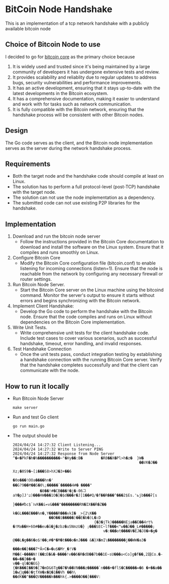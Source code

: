 # BitCoin Node Handshake

This is an implementation of a tcp network handshake with a publicly available bitcoin node

## Choice of Bitcoin Node to use
I decided to go for [bitcoin core](https://github.com/bitcoin/bitcoin) as the primary choice because

1. It is widely used and trusted since it's being maintained by a large community of developers it has undergone extensive tests and review.
2. It provides scalability and reliablity due to regular updates to address bugs, security vulnerabilities and performance improvements.
3. It has an active development, ensuring that it stays up-to-date with the latest developments in the Bitcoin ecosystem.
4. It has a comprehensive documentation, making it easier to understand and work with for tasks such as network communication.
5. It is fully compatible with the Bitcoin network, ensuring that the handshake process will be consistent with other Bitcoin nodes.

## Design
The Go code serves as the client, and the Bitcoin node implementation serves as the server during the network handshake process.

## Requirements
- Both the target node and the handshake code should compile at least on Linux.
- The solution has to perform a full protocol-level (post-TCP) handshake with the target node.
- The solution can not use the node implementation as a dependency.
- The submitted code can not use existing P2P libraries for the handshake.

## Implementation

1. Download and run the bitcoin node server
    - Follow the instructions provided in the Bitcoin Core documentation to download and install the software on the Linux system. Ensure that it compiles and runs smoothly on Linux.
2. Configure Bitcoin Core
    - Modify the Bitcoin Core configuration file (bitcoin.conf) to enable listening for incoming connections (listen=1). Ensure that the node is reachable from the network by configuring any necessary firewall or router settings.
3. Run Bitcoin Node Server.
    - Start the Bitcoin Core server on the Linux machine using the bitcoind command. Monitor the server's output to ensure it starts without errors and begins synchronizing with the Bitcoin network.
4. Implement Client Handshake:
    - Develop the Go code to perform the handshake with the Bitcoin node. Ensure that the code compiles and runs on Linux without dependencies on the Bitcoin Core implementation.
5. Write Unit Tests.
    - Write comprehensive unit tests for the client handshake code. Include test cases to cover various scenarios, such as successful handshake, timeout, error handling, and invalid responses.
6. Test Handshake Connection
    - Once the unit tests pass, conduct integration testing by establishing a handshake connection with the running Bitcoin Core server. Verify that the handshake completes successfully and that the client can communicate with the node.

## How to run it locally
- Run Bitcoin Node Server
    ```
    make server
    ```
- Run and test Go client
    ```
    go run main.go
    ```

- The output should be
    ```
    2024/04/24 14:27:32 Client Listening...
    2024/04/24 14:27:32 Write to Server PING
    2024/04/24 14:27:32 Response from Node Server
    ^�<�PkF�һ�%����������~"�Hy��:B�        �R8��X�Pl>h�z�  }W�
                                                            ��VK�J��
                                                                    Xz;�0S9�~[i���S8>hXJ�3+��6

    �0o���˥OOa����hn�'
    �ּ�G?9��ꠝ��S�0\;�����`�����4#� ����"
                �8��!#�CB���!�j�-06그aY�p]J'ע)���HW���1O�]�$d���r�J]1��#Q/�f��R���^���2$Es.'ьjb���ʡ[s
                                                                                                        }���#ƀc$`ߊvK��i=v&���"��������RN�IX��Ŕ�Z��
                                                                                                                                                k�GL���E���%n�,Y����R���vkI� _>{2\K��
                    ��О��ї�����)��E�b�)L�٪D
                                        {�3�jTk)�����NEja��E��4rt%
    �!Mܦ��H+6O#��eu�ǔ�j̺�zbz�uSNmzU�} ;���SEC~lf���<"w��ⴢ��_L#�����;
                                            v�:��֚�ot����V�EJ�J8�>�g�
                                                                    @��L�g��6�o$!��;#�*�M�t���o�nJ��� &�}X�mI\��������j��WW�a3�
                                                                                                                                ���e��}���7ʷӒ>C�=�u$�Mr_�!V�
    M��(~����N!(��בE�&�-����!v��6�R�dB��7b��1E~sU���u<Co]g�f��,2謡Co.�-��=��]��+�
    v��-ql�D�EG}{�K���I��9�[7�mD&6Tg��7�%��VN���z�����`ո���+�flS�C�����=�6 �+��a��
    1�w޹q��)�ţfXW�x�Q�1��Vh ��h\
    ��dK��"���QV�����k���hk{.>����O��]���V:
    ```

